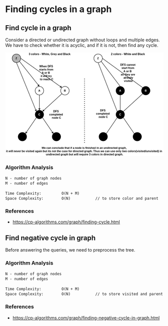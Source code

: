 # Finding cycles in a graph

## Find cycle in a graph
Consider a directed or undirected graph without loops and multiple edges. We have to check whether it is acyclic, and if it is not, then find any cycle.

![Why 2 colors in undirected graph](https://github.com/gauxs/cp/blob/master/media/images/find_cycle_1.jpg?raw=true)

### Algorithm Analysis
```
N - number of graph nodes
M - number of edges

Time Complexity:         O(N + M)
Space Complexity:        O(N)           // to store color and parent
```
### References
- https://cp-algorithms.com/graph/finding-cycle.html


## Find negative cycle in graph
Before answering the queries, we need to preprocess the tree. 

### Algorithm Analysis
```
N - number of graph nodes
M - number of edges

Time Complexity:         O(N + M)
Space Complexity:        O(N)           // to store visited and parent
```

### References
- https://cp-algorithms.com/graph/finding-negative-cycle-in-graph.html